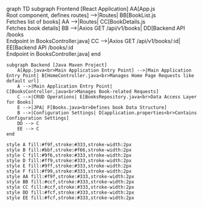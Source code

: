 graph TD
    subgraph Frontend [React Application]
        AA[App.js<br>Root component, defines routes] -->|Routes| BB[BookList.js<br>Fetches list of books]
        AA -->|Routes| CC[BookDetails.js<br>Fetches book details]
        BB -->|Axios GET /api/v1/books| DD[Backend API /books<br>Endpoint in BooksController.java]
        CC -->|Axios GET /api/v1/books/:id| EE[Backend API /books/:id<br>Endpoint in BooksController.java]
    end

    subgraph Backend [Java Maven Project]
        A[App.java<br>Main Application Entry Point] -->|Main Application Entry Point| B[HomeController.java<br>Manages Home Page Requests like default url]
        A -->|Main Application Entry Point| C[BooksController.java<br>Manages Book-related Requests]
        C -->|CRUD Operations| E[BooksRepository.java<br>Data Access Layer for Books]
        E -->|JPA| F[Books.java<br>Defines book Data Structure]
        B -->|Configuration Settings| D[application.properties<br>Contains Configuration Settings]
        DD --> C
        EE --> C
    end

    style A fill:#f9f,stroke:#333,stroke-width:2px
    style B fill:#bbf,stroke:#f66,stroke-width:2px
    style C fill:#9f6,stroke:#333,stroke-width:2px
    style D fill:#ff9,stroke:#333,stroke-width:2px
    style E fill:#9ff,stroke:#333,stroke-width:2px
    style F fill:#f99,stroke:#333,stroke-width:2px
    style AA fill:#f9f,stroke:#333,stroke-width:2px
    style BB fill:#ccf,stroke:#333,stroke-width:2px
    style CC fill:#ccf,stroke:#333,stroke-width:2px
    style DD fill:#fcf,stroke:#333,stroke-width:2px
    style EE fill:#fcf,stroke:#333,stroke-width:2px

